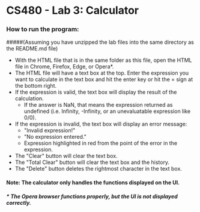 # CS480 - Lab 3: Calculator

### How to run the program:

#####(Assuming you have unzipped the lab files into the same directory as the README.md file)

- With the HTML file that is in the same folder as this file, open the HTML file in Chrome, Firefox, Edge, or Opera\*.
- The HTML file will have a text box at the top. Enter the expression you want to calculate in the text box and hit the enter key
  or hit the = sign at the bottom right.
- If the expression is valid, the text box will display the result of the calculation.
  - If the answer is NaN, that means the expression returned as undefined (i.e. Infinity, -Infinity, or an unevaluatable expression like 0/0).
- If the expression is invalid, the text box will display an error message:
  - "Invalid expression!"
  - "No expression entered."
  - Expression highlighted in red from the point of the error in the expression.
- The "Clear" button will clear the text box.
- The "Total Clear" button will clear the text box and the history.
- The "Delete" button deletes the rightmost character in the text box.

#### Note: The calculator only handles the functions displayed on the UI.

##### \* The Opera browser functions properly, but the UI is not displayed correctly.
